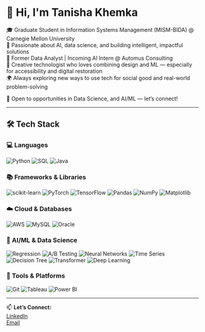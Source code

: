 # 👋 Hi, I'm Tanisha Khemka

🎓 Graduate Student in Information Systems Management (MISM-BIDA) @ Carnegie Mellon University  
🧠 Passionate about AI, data science, and building intelligent, impactful solutions  
💼 Former Data Analyst | Incoming AI Intern @ Automus Consulting  
🎨 Creative technologist who loves combining design and ML — especially for accessibility and digital restoration  
🌍 Always exploring new ways to use tech for social good and real-world problem-solving

💬 Open to opportunities in Data Science, and AI/ML — let’s connect!

---

## 🛠 Tech Stack

### 💻 Languages  
![Python](https://img.shields.io/badge/Python-3776AB?style=flat&logo=python&logoColor=white)
![SQL](https://img.shields.io/badge/SQL-4479A1?style=flat&logo=postgresql&logoColor=white)
![Java](https://img.shields.io/badge/JavaScript-F7DF1E?style=flat&logo=javascript&logoColor=black)

### 📚 Frameworks & Libraries  
![scikit-learn](https://img.shields.io/badge/scikit--learn-F7931E?style=flat&logo=scikit-learn&logoColor=white)
![PyTorch](https://img.shields.io/badge/PyTorch-EE4C2C?style=flat&logo=pytorch&logoColor=white)
![TensorFlow](https://img.shields.io/badge/TensorFlow-FF6F00?style=flat&logo=tensorflow&logoColor=white)
![Pandas](https://img.shields.io/badge/Pandas-150458?style=flat&logo=pandas&logoColor=white)
![NumPy](https://img.shields.io/badge/NumPy-013243?style=flat&logo=numpy&logoColor=white)
![Matplotlib](https://img.shields.io/badge/Matplotlib-11557C?style=flat)

### ☁️ Cloud & Databases  
![AWS](https://img.shields.io/badge/AWS-232F3E?style=flat&logo=amazonaws&logoColor=white)
![MySQL](https://img.shields.io/badge/MySQL-4479A1?style=flat&logo=mysql&logoColor=white)
![Oracle](https://img.shields.io/badge/Oracle-F80000?style=flat&logo=oracle&logoColor=white)

### 🧠 AI/ML & Data Science 
![Regression](https://img.shields.io/badge/Regression-6A5ACD?style=flat)
![A/B Testing](https://img.shields.io/badge/A/B_Testing-FF8C00?style=flat)
![Neural Networks](https://img.shields.io/badge/Neural_Networks-8A2BE2?style=flat)
![Time Series](https://img.shields.io/badge/Time_Series-20B2AA?style=flat)
![Decision Tree](https://img.shields.io/badge/Decision_Tree-9ACD32?style=flat)
![Transformer](https://img.shields.io/badge/Transformer-DC143C?style=flat)
![Deep Learning](https://img.shields.io/badge/Deep_Learning-191970?style=flat)

### 🔧 Tools & Platforms  
![Git](https://img.shields.io/badge/Git-F05032?style=flat&logo=git&logoColor=white)
![Tableau](https://img.shields.io/badge/Tableau-E97627?style=flat&logo=tableau&logoColor=white)
![Power BI](https://img.shields.io/badge/Power_BI-F2C811?style=flat&logo=powerbi&logoColor=black)

---

📫 **Let’s Connect:**  
[LinkedIn](https://www.linkedin.com/in/tanishakhemka/)       
[Email](mailto:tanishakhemka@example.com)
